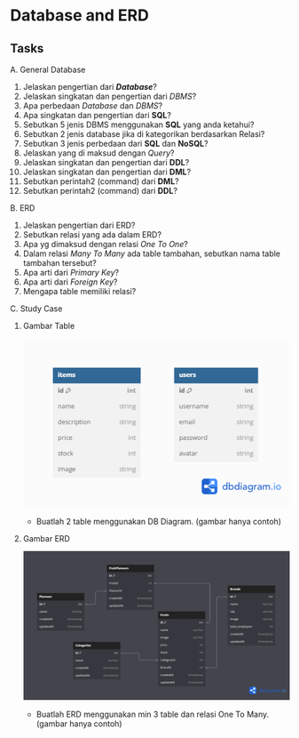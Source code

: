 # Database and ERD

## Tasks

A. General Database

1. Jelaskan pengertian dari _**Database**_?
2. Jelaskan singkatan dan pengertian dari _DBMS_?
3. Apa perbedaan _Database_ dan _DBMS_?
4. Apa singkatan dan pengertian dari **SQL**?
5. Sebutkan 5 jenis DBMS menggunakan **SQL** yang anda ketahui?
6. Sebutkan 2 jenis database jika di kategorikan berdasarkan Relasi?
7. Sebutkan 3 jenis perbedaan dari **SQL** dan **NoSQL**?
8. Jelaskan yang di maksud dengan _Query_?
9. Jelaskan singkatan dan pengertian dari **DDL**?
10. Jelaskan singkatan dan pengertian dari **DML**?
11. Sebutkan perintah2 (command) dari **DML**?
12. Sebutkan perintah2 (command) dari **DDL**?

B. ERD

1. Jelaskan pengertian dari ERD?
2. Sebutkan relasi yang ada dalam ERD?
3. Apa yg dimaksud dengan relasi _One To One_?
4. Dalam relasi _Many To Many_ ada table tambahan, sebutkan nama table tambahan tersebut?
5. Apa arti dari _Primary Key_?
6. Apa arti dari _Foreign Key_?
7. Mengapa table memiliki relasi?

C. Study Case

1. Gambar Table

   ![Table](./images/table%20users%20dan%20items.png)

   - Buatlah 2 table menggunakan DB Diagram. (gambar hanya contoh)

2. Gambar ERD

   ![ERD](./images/Untitled.png)

   - Buatlah ERD menggunakan min 3 table dan relasi One To Many. (gambar hanya contoh)
